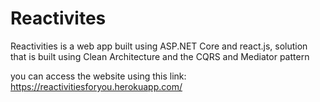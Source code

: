 # Reactivites
Reactivities is a web app built using ASP.NET Core and  react.js, solution that is built using Clean Architecture and the CQRS and Mediator pattern

you can access the website using this link:
https://reactivitiesforyou.herokuapp.com/
